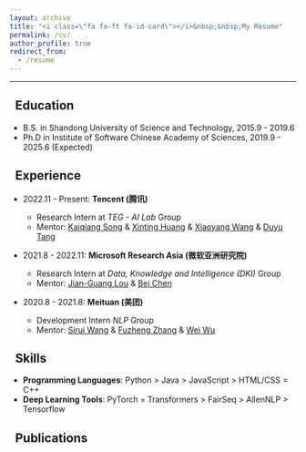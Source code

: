 ```yaml
---
layout: archive
title: "<i class=\"fa fa-ft fa-id-card\"></i>&nbsp;&nbsp;My Resume"
permalink: /cv/
author_profile: true
redirect_from:
  - /resume
---
```


---

## <i class="fa fa-ft fa-university"></i>&nbsp;&nbsp;Education

* B.S. in Shandong University of Science and Technology, 2015.9 - 2019.6
* Ph.D in Institute of Software Chinese Academy of Sciences, 2019.9 - 2025.6 (Expected)

## <i class="fa fa-ft fa-users"></i>&nbsp;&nbsp;Experience

* 2022.11 - Present: **Tencent (腾讯)**
  * Research Intern at *TEG - AI Lab* Group
  * Mentor: [Kaiqiang Song](https://scholar.google.com/citations?user=PHoJwakAAAAJ&hl=zh-CN&oi=ao) & [Xinting Huang](https://scholar.google.com/citations?user=QmyPDWQAAAAJ&hl=zh-CN&oi=ao) & [Xiaoyang Wang](https://scholar.google.com/citations?user=EeppWmkAAAAJ&hl=zh-CN&oi=ao) & [Duyu Tang](https://scholar.google.com/citations?user=9uz-D-kAAAAJ&hl=zh-CN&oi=ao) 

* 2021.8 - 2022.11: **Microsoft Research Asia (微软亚洲研究院)**
  * Research Intern at *Data, Knowledge and Intelligence (DKI)* Group
  * Mentor: [Jian-Guang Lou](https://www.microsoft.com/en-us/research/people/jlou/) & [Bei Chen](https://www.microsoft.com/en-us/research/people/beichen/)

* 2020.8 - 2021.8: **Meituan (美团)**
  * Development Intern *NLP* Group
  * Mentor: [Sirui Wang](https://www.researchgate.net/profile/Sirui-Wang-26) & [Fuzheng Zhang](https://scholar.google.com/citations?user=8R0hla4AAAAJ&hl=zh-CN&oi=ao) & [Wei Wu](https://scholar.google.com/citations?user=YtqXSzMAAAAJ&hl=zh-CN&oi=ao) 

## <i class="fa fa-ft fa-cogs"></i>&nbsp;&nbsp;Skills

* **Programming Languages**: Python > Java > JavaScript > HTML/CSS = C++
* **Deep Learning Tools**:  PyTorch = Transformers > FairSeq > AllenNLP > Tensorflow

## <i class="fa fa-ft fa-book"></i>&nbsp;&nbsp;Publications

